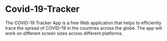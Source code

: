 # Covid-19-Tracker
The COVID-19 Tracker App is a free Web application that helps to efficiently trace the spread of COVID-19 in the countries across the globe. The app will work on different screen sizes across different platforms.
